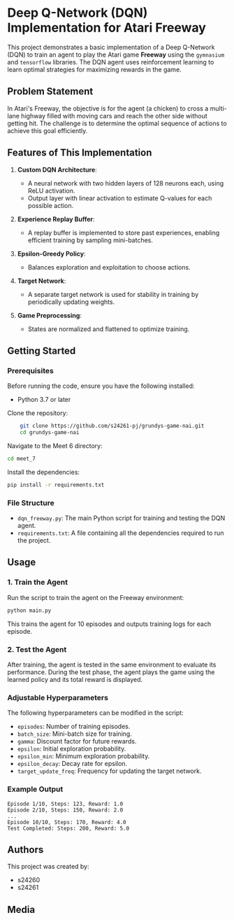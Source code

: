 # Deep Q-Network (DQN) Implementation for Atari Freeway

This project demonstrates a basic implementation of a Deep Q-Network (DQN) to train an agent to play the Atari game **Freeway** using the `gymnasium` and `tensorflow` libraries. The DQN agent uses reinforcement learning to learn optimal strategies for maximizing rewards in the game.

## Problem Statement
In Atari's Freeway, the objective is for the agent (a chicken) to cross a multi-lane highway filled with moving cars and reach the other side without getting hit. The challenge is to determine the optimal sequence of actions to achieve this goal efficiently.

## Features of This Implementation
1. **Custom DQN Architecture**:
   - A neural network with two hidden layers of 128 neurons each, using ReLU activation.
   - Output layer with linear activation to estimate Q-values for each possible action.

2. **Experience Replay Buffer**:
   - A replay buffer is implemented to store past experiences, enabling efficient training by sampling mini-batches.

3. **Epsilon-Greedy Policy**:
   - Balances exploration and exploitation to choose actions.

4. **Target Network**:
   - A separate target network is used for stability in training by periodically updating weights.

5. **Game Preprocessing**:
   - States are normalized and flattened to optimize training.

## Getting Started
### Prerequisites
Before running the code, ensure you have the following installed:

- Python 3.7 or later

Clone the repository:
```bash
    git clone https://github.com/s24261-pj/grundys-game-nai.git
    cd grundys-game-nai
```

Navigate to the Meet 6 directory:
```bash
cd meet_7
```

Install the dependencies:
```bash
pip install -r requirements.txt
```

### File Structure
- `dqn_freeway.py`: The main Python script for training and testing the DQN agent.
- `requirements.txt`: A file containing all the dependencies required to run the project.

## Usage

### 1. Train the Agent
Run the script to train the agent on the Freeway environment:
```bash
python main.py
```
This trains the agent for 10 episodes and outputs training logs for each episode.

### 2. Test the Agent
After training, the agent is tested in the same environment to evaluate its performance. During the test phase, the agent plays the game using the learned policy and its total reward is displayed.

### Adjustable Hyperparameters
The following hyperparameters can be modified in the script:

- `episodes`: Number of training episodes.
- `batch_size`: Mini-batch size for training.
- `gamma`: Discount factor for future rewards.
- `epsilon`: Initial exploration probability.
- `epsilon_min`: Minimum exploration probability.
- `epsilon_decay`: Decay rate for epsilon.
- `target_update_freq`: Frequency for updating the target network.

### Example Output
```text
Episode 1/10, Steps: 123, Reward: 1.0
Episode 2/10, Steps: 150, Reward: 2.0
...
Episode 10/10, Steps: 170, Reward: 4.0
Test Completed: Steps: 200, Reward: 5.0
```

## Authors
This project was created by:
- s24260
- s24261

## Media
